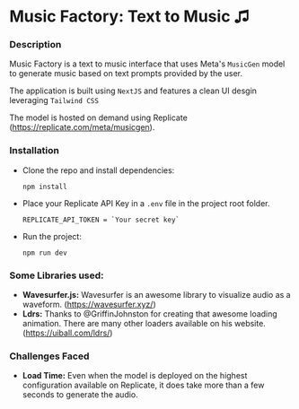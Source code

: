 # Music Factory: Text to Music ♫

### Description
Music Factory is a text to music interface that uses Meta's `MusicGen` model to generate music based on text prompts provided by the user.

The application is built using `NextJS` and features a clean UI desgin leveraging `Tailwind CSS`

The model is hosted on demand using Replicate (https://replicate.com/meta/musicgen).

### Installation
- Clone the repo and install dependencies:

  ```
  npm install
  ```

- Place your Replicate API Key in a `.env` file in the project root folder.

  ```
  REPLICATE_API_TOKEN = `Your secret key`
  ```

- Run the project:

  ```
  npm run dev
  ```

### Some Libraries used:
- **Wavesurfer.js:** Wavesurfer is an awesome library to visualize audio as a waveform. (https://wavesurfer.xyz/)
- **Ldrs:** Thanks to @GriffinJohnston for creating that awesome loading animation. There are many other loaders available on his website. (https://uiball.com/ldrs/)

### Challenges Faced
- **Load Time:** Even when the model is deployed on the highest configuration available on Replicate, it does take more than a few seconds to generate the audio.



